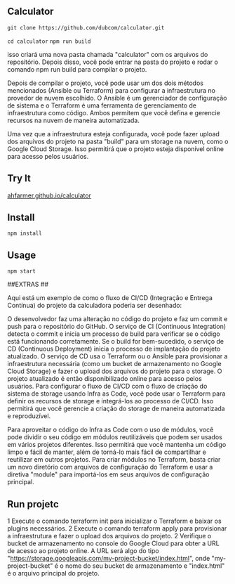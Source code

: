 Calculator
---

`git clone https://github.com/dubcom/calculator.git`

`cd calculator`
`npm run build`

isso criará uma nova pasta chamada "calculator" com os arquivos do repositório. Depois disso, você pode entrar na pasta do projeto e rodar o comando npm run build para compilar o projeto.

Depois de compilar o projeto, você pode usar um dos dois métodos mencionados (Ansible ou Terraform) para configurar a infraestrutura no provedor de nuvem escolhido. O Ansible é um gerenciador de configuração de sistema e o Terraform é uma ferramenta de gerenciamento de infraestrutura como código. Ambos permitem que você defina e gerencie recursos na nuvem de maneira automatizada.

Uma vez que a infraestrutura esteja configurada, você pode fazer upload dos arquivos do projeto na pasta "build" para um storage na nuvem, como o Google Cloud Storage. Isso permitirá que o projeto esteja disponível online para acesso pelos usuários.


Try It
---

[ahfarmer.github.io/calculator](https://ahfarmer.github.io/calculator/)



Install
---

`npm install`



Usage
---

`npm start`


##EXTRAS ##

Aqui está um exemplo de como o fluxo de CI/CD (Integração e Entrega Contínua) do projeto da calculadora poderia ser desenhado:

O desenvolvedor faz uma alteração no código do projeto e faz um commit e push para o repositório do GitHub.
O serviço de CI (Continuous Integration) detecta o commit e inicia um processo de build para verificar se o código está funcionando corretamente.
Se o build for bem-sucedido, o serviço de CD (Continuous Deployment) inicia o processo de implantação do projeto atualizado.
O serviço de CD usa o Terraform ou o Ansible para provisionar a infraestrutura necessária (como um bucket de armazenamento no Google Cloud Storage) e fazer o upload dos arquivos do projeto para o storage.
O projeto atualizado é então disponibilizado online para acesso pelos usuários.
Para configurar o fluxo de CI/CD com o fluxo de criação do sistema de storage usando Infra as Code, você pode usar o Terraform para definir os recursos de storage e integrá-los ao processo de CI/CD. Isso permitirá que você gerencie a criação do storage de maneira automatizada e reproduzível.

Para aproveitar o código do Infra as Code com o uso de módulos, você pode dividir o seu código em módulos reutilizáveis que podem ser usados em vários projetos diferentes. Isso permitirá que você mantenha um código limpo e fácil de manter, além de torná-lo mais fácil de compartilhar e reutilizar em outros projetos. Para criar módulos no Terraform, basta criar um novo diretório com arquivos de configuração do Terraform e usar a diretiva "module" para importá-los em seus arquivos de configuração principal.

## Run projetc ##

1 Execute o comando terraform init para inicializar o Terraform e baixar os plugins necessários.
2 Execute o comando terraform apply para provisionar a infraestrutura e fazer o upload dos arquivos do projeto.
2 Verifique o bucket de armazenamento no console do Google Cloud para obter a URL de acesso ao projeto online. A URL será algo do tipo "https://storage.googleapis.com/my-project-bucket/index.html", onde "my-project-bucket" é o nome do seu bucket de armazenamento e "index.html" é o arquivo principal do projeto.